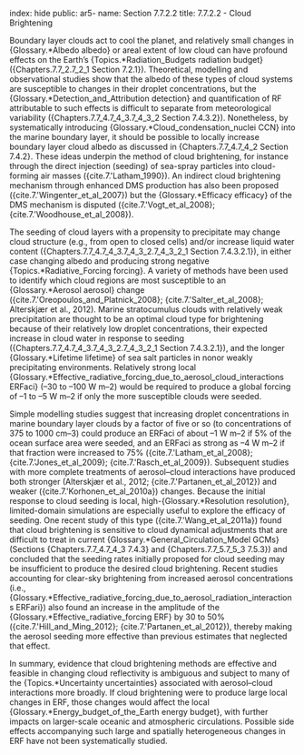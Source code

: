 index: hide
public: ar5-
name: Section 7.7.2.2
title: 7.7.2.2 - Cloud Brightening

Boundary layer clouds act to cool the planet, and relatively small changes in {Glossary.*Albedo albedo} or areal extent of low cloud can have profound effects on the Earth’s {Topics.*Radiation_Budgets radiation budget} ({Chapters.7.7_2.7_2_1 Section 7.2.1}). Theoretical, modelling and observational studies show that the albedo of these types of cloud systems are susceptible to changes in their droplet concentrations, but the {Glossary.*Detection_and_Attribution detection} and quantification of RF attributable to such effects is difficult to separate from meteorological variability ({Chapters.7.7_4.7_4_3.7_4_3_2 Section 7.4.3.2}). Nonetheless, by systematically introducing {Glossary.*Cloud_condensation_nuclei CCN} into the marine boundary layer, it should be possible to locally increase boundary layer cloud albedo as discussed in {Chapters.7.7_4.7_4_2 Section 7.4.2}. These ideas underpin the method of cloud brightening, for instance through the direct injection (seeding) of sea-spray particles into cloud-forming air masses ({cite.7.'Latham_1990}). An indirect cloud brightening mechanism through enhanced DMS production has also been proposed ({cite.7.'Wingenter_et_al_2007}) but the {Glossary.*Efficacy efficacy} of the DMS mechanism is disputed ({cite.7.'Vogt_et_al_2008}; {cite.7.'Woodhouse_et_al_2008}).

The seeding of cloud layers with a propensity to precipitate may change cloud structure (e.g., from open to closed cells) and/or increase liquid water content ({Chapters.7.7_4.7_4_3.7_4_3_2.7_4_3_2_1 Section 7.4.3.2.1}), in either case changing albedo and producing strong negative {Topics.*Radiative_Forcing forcing}. A variety of methods have been used to identify which cloud regions are most susceptible to an {Glossary.*Aerosol aerosol} change ({cite.7.'Oreopoulos_and_Platnick_2008}; {cite.7.'Salter_et_al_2008}; Alterskjær et al., 2012). Marine stratocumulus clouds with relatively weak precipitation are thought to be an optimal cloud type for brightening because of their relatively low droplet concentrations, their expected increase in cloud water in response to seeding ({Chapters.7.7_4.7_4_3.7_4_3_2.7_4_3_2_1 Section 7.4.3.2.1}), and the longer {Glossary.*Lifetime lifetime} of sea salt particles in nonor weakly precipitating environments. Relatively strong local {Glossary.*Effective_radiative_forcing_due_to_aerosol_cloud_interactions ERFaci} (–30 to –100 W m–2) would be required to produce a global forcing of –1 to –5 W m–2 if only the more susceptible clouds were seeded.

Simple modelling studies suggest that increasing droplet concentrations in marine boundary layer clouds by a factor of five or so (to concentrations of 375 to 1000 cm–3) could produce an ERFaci of about –1 W m–2 if 5% of the ocean surface area were seeded, and an ERFaci as strong as –4 W m–2 if that fraction were increased to 75% ({cite.7.'Latham_et_al_2008}; {cite.7.'Jones_et_al_2009}; {cite.7.'Rasch_et_al_2009}). Subsequent studies with more complete treatments of aerosol–cloud interactions have produced both stronger (Alterskjær et al., 2012; {cite.7.'Partanen_et_al_2012}) and weaker ({cite.7.'Korhonen_et_al_2010a}) changes. Because the initial response to cloud seeding is local, high-{Glossary.*Resolution resolution}, limited-domain simulations are especially useful to explore the efficacy of seeding. One recent study of this type ({cite.7.'Wang_et_al_2011a}) found that cloud brightening is sensitive to cloud dynamical adjustments that are difficult to treat in current {Glossary.*General_Circulation_Model GCMs} (Sections {Chapters.7.7_4.7_4_3 7.4.3} and {Chapters.7.7_5.7_5_3 7.5.3}) and concluded that the seeding rates initially proposed for cloud seeding may be insufficient to produce the desired cloud brightening. Recent studies accounting for clear-sky brightening from increased aerosol concentrations (i.e., {Glossary.*Effective_radiative_forcing_due_to_aerosol_radiation_interactions ERFari}) also found an increase in the amplitude of the {Glossary.*Effective_radiative_forcing ERF} by 30 to 50% ({cite.7.'Hill_and_Ming_2012}; {cite.7.'Partanen_et_al_2012}), thereby making the aerosol seeding more effective than previous estimates that neglected that effect.

In summary, evidence that cloud brightening methods are effective and feasible in changing cloud reflectivity is ambiguous and subject to many of the {Topics.*Uncertainty uncertainties} associated with aerosol–cloud interactions more broadly. If cloud brightening were to produce large local changes in ERF, those changes would affect the local {Glossary.*Energy_budget_of_the_Earth energy budget}, with further impacts on larger-scale oceanic and atmospheric circulations. Possible side effects accompanying such large and spatially heterogeneous changes in ERF have not been systematically studied.
